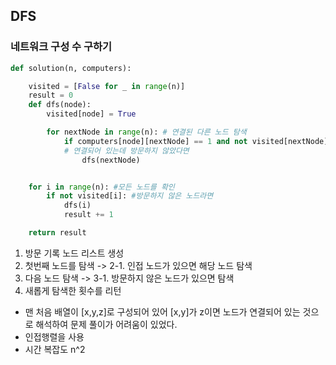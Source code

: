 ## DFS 
### 네트워크 구성 수 구하기

```python
def solution(n, computers):

    visited = [False for _ in range(n)]
    result = 0
    def dfs(node):
        visited[node] = True

        for nextNode in range(n): # 연결된 다른 노드 탐색
            if computers[node][nextNode] == 1 and not visited[nextNode]:
            # 연결되어 있는데 방문하지 않았다면
                dfs(nextNode)


    for i in range(n): #모든 노드를 확인
        if not visited[i]: #방문하지 않은 노드라면
            dfs(i)
            result += 1

    return result
```

1. 방문 기록 노드 리스트 생성
2. 첫번째 노드를 탐색
-> 2-1. 인접 노드가 있으면 해당 노드 탐색
3. 다음 노드 탐색
-> 3-1. 방문하지 않은 노드가 있으면 탐색
4. 새롭게 탐색한 횟수를 리턴
- 맨 처음 배열이 [x,y,z]로 구성되어 있어 [x,y]가 z이면 노드가 연결되어 있는 것으로 해석하여 문제 풀이가 어려움이 있었다.
- 인접행렬을 사용
- 시간 복잡도 n^2
